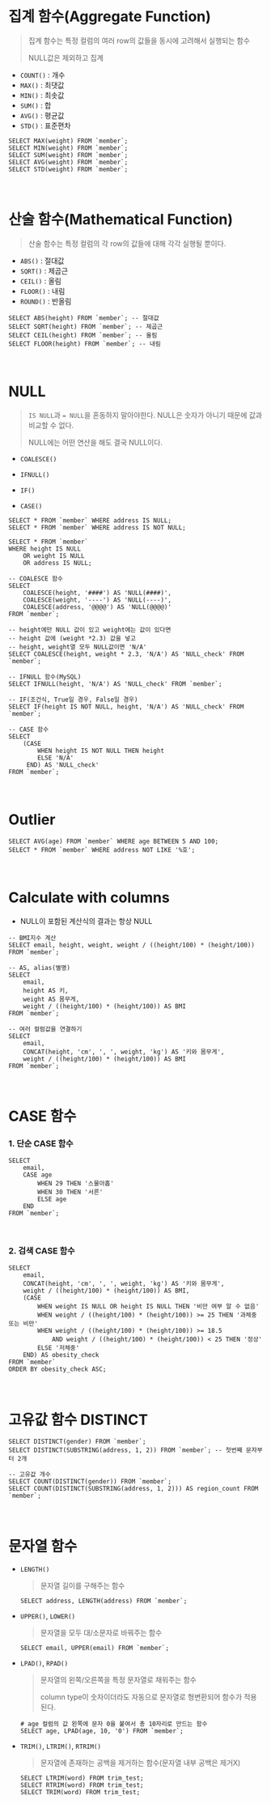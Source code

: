 # 집계 함수(Aggregate Function)

> 집계 함수는 특정 컬럼의 여러 row의 값들을 동시에 고려해서 실행되는 함수
>
> NULL값은 제외하고 집계

- `COUNT()` : 개수
- `MAX()` : 최댓값
- `MIN()` : 최솟값
- `SUM()` : 합
- `AVG()` : 평균값
- `STD()` : 표준편차

```mysql
SELECT MAX(weight) FROM `member`;
SELECT MIN(weight) FROM `member`;
SELECT SUM(weight) FROM `member`;
SELECT AVG(weight) FROM `member`;
SELECT STD(weight) FROM `member`;
```

<br/>

# 산술 함수(Mathematical Function)

> 산술 함수는 특정 컬럼의 각 row의 값들에 대해 각각 실행될 뿐이다.

- `ABS()` : 절대값
- `SQRT()` : 제곱근
- `CEIL()` : 올림
- `FLOOR()` : 내림
- `ROUND()` : 반올림

```mysql
SELECT ABS(height) FROM `member`; -- 절대값
SELECT SQRT(height) FROM `member`; -- 제곱근
SELECT CEIL(height) FROM `member`; -- 올림
SELECT FLOOR(height) FROM `member`; -- 내림
```

<br/>

# NULL

> `IS NULL`과 `= NULL`을 혼동하지 말아야한다. NULL은 숫자가 아니기 때문에 값과 비교할 수 없다.
>
> NULL에는 어떤 연산을 해도 결국 NULL이다.

- `COALESCE()`

- `IFNULL()`

- `IF()`

- `CASE()`

```mysql
SELECT * FROM `member` WHERE address IS NULL;
SELECT * FROM `member` WHERE address IS NOT NULL;

SELECT * FROM `member`
WHERE height IS NULL
	OR weight IS NULL
	OR address IS NULL;

-- COALESCE 함수
SELECT 
	COALESCE(height, '####') AS 'NULL(####)',
	COALESCE(weight, '----') AS 'NULL(----)',
	COALESCE(address, '@@@@') AS 'NULL(@@@@)'
FROM `member`;

-- height에만 NULL 값이 있고 weight에는 값이 있다면 
-- height 값에 (weight *2.3) 값을 넣고 
-- height, weight열 모두 NULL값이면 'N/A'
SELECT COALESCE(height, weight * 2.3, 'N/A') AS 'NULL_check' FROM `member`;

-- IFNULL 함수(MySQL)
SELECT IFNULL(height, 'N/A') AS 'NULL_check' FROM `member`;

-- IF(조건식, True일 경우, False일 경우)
SELECT IF(height IS NOT NULL, height, 'N/A') AS 'NULL_check' FROM `member`;

-- CASE 함수
SELECT
	(CASE
     	WHEN height IS NOT NULL THEN height
     	ELSE 'N/A'
     END) AS 'NULL_check'
FROM `member`;
```

<br/>

# Outlier

```mysql
SELECT AVG(age) FROM `member` WHERE age BETWEEN 5 AND 100;
SELECT * FROM `member` WHERE address NOT LIKE '%호';
```

<br/>

# Calculate with columns

- NULL이 포함된 계산식의 결과는 항상 NULL

```mysql
-- BMI지수 계산
SELECT email, height, weight, weight / ((height/100) * (height/100)) FROM `member`;

-- AS, alias(별명) 
SELECT 
	email, 
	height AS 키, 
    weight AS 몸무게, 
    weight / ((height/100) * (height/100)) AS BMI
FROM `member`;

-- 여러 컬럼값을 연결하기
SELECT 
	email, 
	CONCAT(height, 'cm', ', ', weight, 'kg') AS '키와 몸무게',
    weight / ((height/100) * (height/100)) AS BMI
FROM `member`;
```

<br/>

# CASE 함수

### 1. 단순 CASE 함수

```mysql
SELECT 
	email,
    CASE age
        WHEN 29 THEN '스물아홉'
        WHEN 30 THEN '서른'
        ELSE age
    END
FROM `member`;
```

<br/>

### 2. 검색 CASE 함수

```mysql
SELECT
	email, 
	CONCAT(height, 'cm', ', ', weight, 'kg') AS '키와 몸무게',
    weight / ((height/100) * (height/100)) AS BMI,
	(CASE
		WHEN weight IS NULL OR height IS NULL THEN '비만 여부 알 수 없음'
		WHEN weight / ((height/100) * (height/100)) >= 25 THEN '과체중 또는 비만'
		WHEN weight / ((height/100) * (height/100)) >= 18.5
			AND weight / ((height/100) * (height/100)) < 25 THEN '정상'
		ELSE '저체중'
	END) AS obesity_check
FROM `member`
ORDER BY obesity_check ASC;
```

<br/>

# 고유값 함수 DISTINCT

```mysql
SELECT DISTINCT(gender) FROM `member`;
SELECT DISTINCT(SUBSTRING(address, 1, 2)) FROM `member`; -- 첫번째 문자부터 2개

-- 고유값 개수
SELECT COUNT(DISTINCT(gender)) FROM `member`;
SELECT COUNT(DISTINCT(SUBSTRING(address, 1, 2))) AS region_count FROM `member`;
```

<br/>

# 문자열 함수

- `LENGTH()`

  > 문자열 길이를 구해주는 함수

  ```mysql
  SELECT address, LENGTH(address) FROM `member`;
  ```

- `UPPER()`, `LOWER()`

  > 문자열을 모두 대/소문자로 바꿔주는 함수

  ```mysql
  SELECT email, UPPER(email) FROM `member`;
  ```

- `LPAD()`, `RPAD()`

  > 문자열의 왼쪽/오른쪽을 특정 문자열로 채워주는 함수
  >
  > column type이 숫자이더라도 자동으로 문자열로 형변환되어 함수가 적용된다.

  ```mysql
  # age 컬럼의 값 왼쪽에 문자 0을 붙여서 총 10자리로 만드는 함수
  SELECT age, LPAD(age, 10, '0') FROM `member`;
  ```

- `TRIM()`, `LTRIM()`, `RTRIM()`

  > 문자열에 존재하는 공백을 제거하는 함수(문자열 내부 공백은 제거X)
  
  ```mysql
  SELECT LTRIM(word) FROM trim_test;
  SELECT RTRIM(word) FROM trim_test;
  SELECT TRIM(word) FROM trim_test;
  ```
  
  